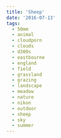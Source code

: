 ```yaml
---
title: 'Sheep'
date: '2016-07-13'
tags:
  - 50mm
  - animal
  - cloudporn
  - clouds
  - d300s
  - eastbourne
  - england
  - field
  - grassland
  - grazing
  - landscape
  - meadow
  - nature
  - nikon
  - outdoor
  - sheep
  - sky
  - summer
---
```

